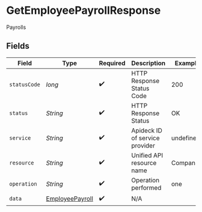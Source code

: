 # GetEmployeePayrollResponse

Payrolls


## Fields

| Field                                                         | Type                                                          | Required                                                      | Description                                                   | Example                                                       |
| ------------------------------------------------------------- | ------------------------------------------------------------- | ------------------------------------------------------------- | ------------------------------------------------------------- | ------------------------------------------------------------- |
| `statusCode`                                                  | *long*                                                        | :heavy_check_mark:                                            | HTTP Response Status Code                                     | 200                                                           |
| `status`                                                      | *String*                                                      | :heavy_check_mark:                                            | HTTP Response Status                                          | OK                                                            |
| `service`                                                     | *String*                                                      | :heavy_check_mark:                                            | Apideck ID of service provider                                | undefined                                                     |
| `resource`                                                    | *String*                                                      | :heavy_check_mark:                                            | Unified API resource name                                     | Companies                                                     |
| `operation`                                                   | *String*                                                      | :heavy_check_mark:                                            | Operation performed                                           | one                                                           |
| `data`                                                        | [EmployeePayroll](../../models/components/EmployeePayroll.md) | :heavy_check_mark:                                            | N/A                                                           |                                                               |